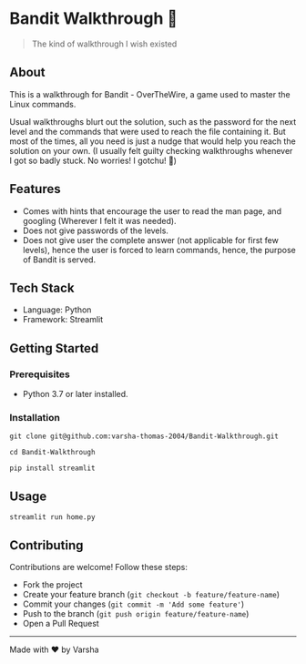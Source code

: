 # Bandit Walkthrough 🥷

> The kind of walkthrough I wish existed

## About

This is a walkthrough for Bandit - OverTheWire, a game used to master the Linux commands. 

Usual walkthroughs blurt out the solution, such as the password for the next level and the commands that were used to reach the file containing it. But most of the times, all you need is just a nudge that would help you reach the solution on your own. (I usually felt guilty checking walkthroughs whenever I got so badly stuck. No worries! I gotchu! 🤗)

## Features 
* Comes with hints that encourage the user to read the man page, and googling (Wherever I felt it was needed).
* Does not give passwords of the levels.
* Does not give user the complete answer (not applicable for first few levels), hence the user is forced to learn commands, hence, the purpose of Bandit is served.

## Tech Stack
* Language: Python
* Framework: Streamlit

## Getting Started
### Prerequisites

* Python 3.7 or later installed.

### Installation
```
git clone git@github.com:varsha-thomas-2004/Bandit-Walkthrough.git

cd Bandit-Walkthrough

pip install streamlit
```

## Usage
```
streamlit run home.py
```

## Contributing
Contributions are welcome! Follow these steps:

* Fork the project
* Create your feature branch (`git checkout -b feature/feature-name`)
* Commit your changes (`git commit -m 'Add some feature'`)
* Push to the branch (`git push origin feature/feature-name`)
* Open a Pull Request

---
Made with ❤️ by Varsha